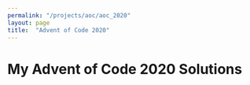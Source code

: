 ```yaml
---
permalink: "/projects/aoc/aoc_2020"
layout: page
title:  "Advent of Code 2020"
---
```


# My Advent of Code 2020 Solutions

